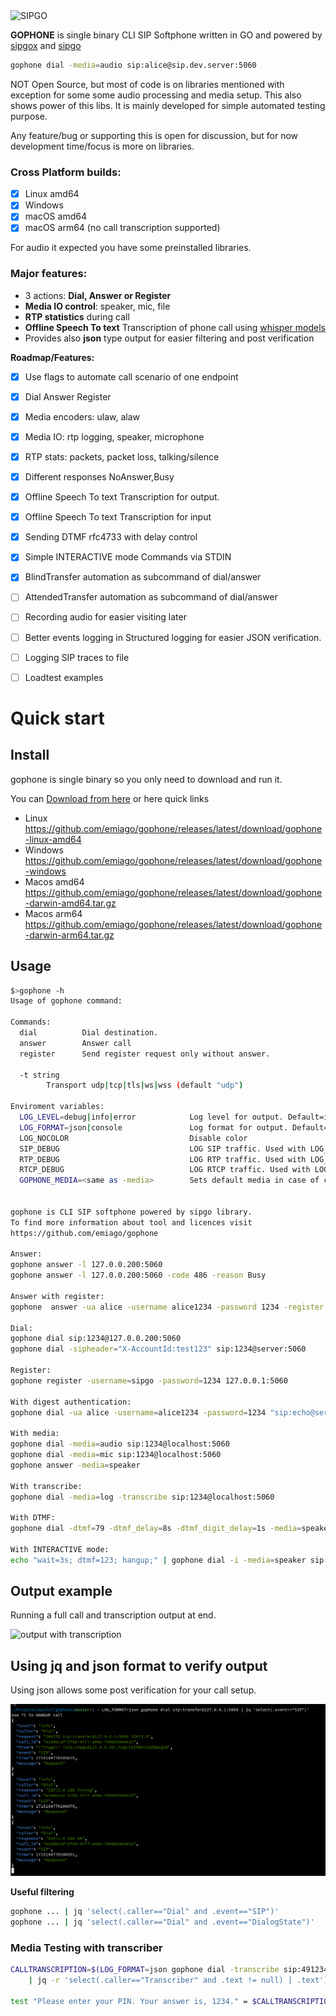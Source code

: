 
<img src="images/g2.png" width="150" height="150" alt="SIPGO">

**GOPHONE** is single binary CLI SIP Softphone written in GO and powered by [sipgox](https://github.com/emiago/sipgox) and [sipgo](https://github.com/emiago/sipgo)

<p></p>

```bash
gophone dial -media=audio sip:alice@sip.dev.server:5060
```
NOT Open Source,
but most of code is on libraries mentioned with exception for some some audio processing and media setup. This also 
shows power of this libs. 
It is mainly developed for simple automated testing purpose.

Any feature/bug or supporting this is open for discussion, but for now development time/focus is more on libraries.

### Cross Platform builds:
- [x] Linux amd64
- [x] Windows
- [x] macOS amd64
- [x] macOS arm64 (no call transcription supported)

For audio it expected you have some preinstalled libraries.

### Major features:
- 3 actions: **Dial, Answer or Register**
- **Media IO control**: speaker, mic, file
- **RTP statistics** during call
- **Offline Speech To text** Transcription of phone call  using [whisper models](https://openai.com/research/whisper) 
- Provides also **json** type output for easier filtering and post verification


**Roadmap/Features:**
- [x] Use flags to automate call scenario of one endpoint
- [x] Dial Answer Register
- [x] Media encoders: ulaw, alaw
- [x] Media IO: rtp logging, speaker, microphone
- [x] RTP stats: packets, packet loss, talking/silence
- [x] Different responses NoAnswer,Busy
- [x] Offline Speech To text Transcription for output.
- [x] Offline Speech To text Transcription for input
- [x] Sending DTMF rfc4733 with delay control
- [x] Simple INTERACTIVE mode Commands via STDIN
- [x] BlindTransfer automation as subcommand of dial/answer
- [ ] AttendedTransfer automation as subcommand of dial/answer
- [ ] Recording audio for easier visiting later
- [ ] Better events logging in Structured logging for easier JSON verification.
- [ ] Logging SIP traces to file
- [ ] Loadtest examples



# Quick start

## Install

gophone is single binary so you only need to download and run it.

You can [Download from here](https://github.com/emiago/gophone/releases/latest/) or 
here quick links 

- Linux https://github.com/emiago/gophone/releases/latest/download/gophone-linux-amd64
- Windows https://github.com/emiago/gophone/releases/latest/download/gophone-windows
- Macos amd64 https://github.com/emiago/gophone/releases/latest/download/gophone-darwin-amd64.tar.gz
- Macos arm64 https://github.com/emiago/gophone/releases/latest/download/gophone-darwin-arm64.tar.gz


## Usage 

```bash
$>gophone -h
Usage of gophone command:

Commands:
  dial          Dial destination.
  answer        Answer call
  register      Send register request only without answer.

  -t string
    	Transport udp|tcp|tls|ws|wss (default "udp")

Enviroment variables:
  LOG_LEVEL=debug|info|error            Log level for output. Default=info
  LOG_FORMAT=json|console               Log format for output. Default=console
  LOG_NOCOLOR                           Disable color
  SIP_DEBUG                             LOG SIP traffic. Used with LOG_LEVEL=debug
  RTP_DEBUG                             LOG RTP traffic. Used with LOG_LEVEL=debug
  RTCP_DEBUG                            LOG RTCP traffic. Used with LOG_LEVEL=debug
  GOPHONE_MEDIA=<same as -media>        Sets default media in case of calls


gophone is CLI SIP softphone powered by sipgo library.
To find more information about tool and licences visit
https://github.com/emiago/gophone

Answer:
gophone answer -l 127.0.0.200:5060 
gophone answer -l 127.0.0.200:5060 -code 486 -reason Busy

Answer with register:
gophone  answer -ua alice -username alice1234 -password 1234 -register "127.0.0.1:5060"

Dial:
gophone dial sip:1234@127.0.0.200:5060
gophone dial -sipheader="X-AccountId:test123" sip:1234@server:5060

Register:
gophone register -username=sipgo -password=1234 127.0.0.1:5060 

With digest authentication:
gophone dial -ua alice -username=alice1234 -password=1234 "sip:echo@server:5060"

With media:
gophone dial -media=audio sip:1234@localhost:5060
gophone dial -media=mic sip:1234@localhost:5060
gophone answer -media=speaker

With transcribe:
gophone dial -media=log -transcribe sip:1234@localhost:5060

With DTMF:
gophone dial -dtmf=79 -dtmf_delay=8s -dtmf_digit_delay=1s -media=speaker sip:1234@localhost:5060

With INTERACTIVE mode:
echo "wait=3s; dtmf=123; hangup;" | gophone dial -i -media=speaker sip:demo@127.0.0.1:5060
```


## Output example

Running a full call and transcription output at end.

![output with transcription](images/screenshot.png)



## Using jq and json format to verify output

Using json allows some post verification for your call setup.

![output with jq filtering](images/jqjson.png)


**Useful filtering**
```bash 
gophone ... | jq 'select(.caller=="Dial" and .event=="SIP")'
gophone ... | jq 'select(.caller=="Dial" and .event=="DialogState")'
```


### Media Testing with transcriber

```bash
CALLTRANSCRIPTION=$(LOG_FORMAT=json gophone dial -transcribe sip:49123456789@carrier.xy \
    | jq -r 'select(.caller=="Transcriber" and .text != null) | .text')

test "Please enter your PIN. Your answer is, 1234." = $CALLTRANSCRIPTION
```